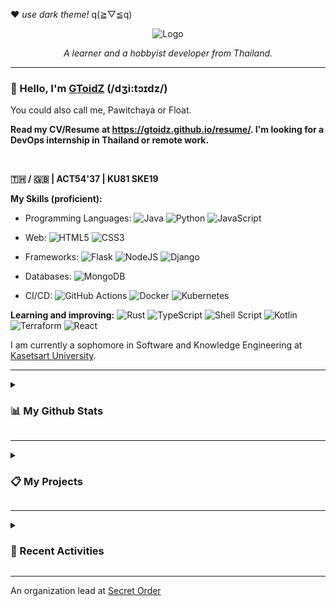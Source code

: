 ❤ *use dark theme!* q(≧▽≦q)

<p align="center">
  <img src="https://media.discordapp.net/attachments/891757606044073995/993703776647123024/gtzlogo.png" alt="Logo">
  <p align="center"><i>A learner and a hobbyist developer from Thailand.</i></p>
</p>

---

### 👋 Hello, I'm [GToidZ](https://github.com/GToidZ) (/dʒi:tɔɪdz/)

You could also call me, Pawitchaya or Float.

**Read my CV/Resume at https://gtoidz.github.io/resume/. I'm looking for a DevOps internship in Thailand or remote work.**

<br />

**🇹🇭 / 🇬🇧 | ACT54'37 | KU81 SKE19**

**My Skills (proficient):**

  * Programming Languages: ![Java](https://img.shields.io/badge/java-%23ED8B00.svg?style=flat-square&logo=java&logoColor=white) ![Python](https://img.shields.io/badge/python-3670A0?style=flat-square&logo=python&logoColor=ffdd54) ![JavaScript](https://img.shields.io/badge/javascript-%23323330.svg?style=flat-square&logo=javascript&logoColor=%23F7DF1E)
  
  * Web: ![HTML5](https://img.shields.io/badge/html5-%23E34F26.svg?style=flat-square&logo=html5&logoColor=white) ![CSS3](https://img.shields.io/badge/css3-%231572B6.svg?style=flat-square&logo=css3&logoColor=white)

  * Frameworks: ![Flask](https://img.shields.io/badge/flask-%23000.svg?style=flat-square&logo=flask&logoColor=white) ![NodeJS](https://img.shields.io/badge/node.js-6DA55F?style=flat-square&logo=node.js&logoColor=white) ![Django](https://img.shields.io/badge/django-%23092E20.svg?style=flat-square&logo=django&logoColor=white)

  * Databases: ![MongoDB](https://img.shields.io/badge/MongoDB-%234ea94b.svg?style=flat-square&logo=mongodb&logoColor=white)

  * CI/CD: ![GitHub Actions](https://img.shields.io/badge/github%20actions-%232671E5.svg?style=flat-square&logo=githubactions&logoColor=white) ![Docker](https://img.shields.io/badge/docker-%230db7ed.svg?style=flat-square&logo=docker&logoColor=white) ![Kubernetes](https://img.shields.io/badge/kubernetes-%23326ce5.svg?style=flat-square&logo=kubernetes&logoColor=white)

**Learning and improving:** ![Rust](https://img.shields.io/badge/rust-%23000000.svg?style=flat-square&logo=rust&logoColor=white) ![TypeScript](https://img.shields.io/badge/typescript-%23007ACC.svg?style=flat-square&logo=typescript&logoColor=white) ![Shell Script](https://img.shields.io/badge/shell_script-%23121011.svg?style=flat-square&logo=gnu-bash&logoColor=white) ![Kotlin](https://img.shields.io/badge/kotlin-%237F52FF.svg?style=flat-square&logo=kotlin&logoColor=white) ![Terraform](https://img.shields.io/badge/terraform-%235835CC.svg?style=flat-square&logo=terraform&logoColor=white) ![React](https://img.shields.io/badge/react-%2320232a.svg?style=flat-square&logo=react&logoColor=%2361DAFB)

I am currently a sophomore in Software and Knowledge Engineering at [Kasetsart University](https://www.ku.ac.th/).

---

<details>

<summary>

  ### 📊 My Github Stats

</summary>

[![GitHub Stats](https://github-readme-stats.vercel.app/api?username=gtoidz&theme=synthwave&show_icons=true)](https://github.com/anuraghazra/github-readme-stats)

[![Top Lang](https://github-readme-stats.vercel.app/api/top-langs/?username=gtoidz&layout=compact&theme=synthwave)](https://github.com/anuraghazra/github-readme-stats)

</details>

---

<details>

<summary>

### 📋 My Projects

</summary>

**Featured:**
* **[WongNung](https://github.com/WongNung/WongNung)** - a community-based movie review aggregation website using Django. Worked on Full-Stack and DevOps, also a scrum master.
* **[SOS11 Site](https://github.com/GToidZ/SOS11)** - an educational website for the 11th SOS Camp, a Python training camp for KU juniors.

**Ongoing:**
* **Ezra** - a static blog website generator that reads from your Git + Obsidian vault (or any Git repository that contains many markdown files), then deploys the website as GitHub Pages. Also a GitHub Action.

**Postponed:**
* **GDSC Solution Challenge** - an attempt for a competition to develop a software that answers one or more of UN's SDGs. Currently working as Full-stack and DevOps.

</details>

---

<details>

<summary>

### 🌠 Recent Activities

</summary>

<!--START_SECTION:activity-->
1. 🗣 Commented on [#23](https://github.com/SPaM-Skill-Issue/sota-backend/pull/23#issuecomment-1807641389) in [SPaM-Skill-Issue/sota-backend](https://github.com/SPaM-Skill-Issue/sota-backend)
2. 🎉 Merged PR [#7](https://github.com/SPaM-Skill-Issue/sota-frontend/pull/7) in [SPaM-Skill-Issue/sota-frontend](https://github.com/SPaM-Skill-Issue/sota-frontend)
3. 💪 Opened PR [#7](https://github.com/SPaM-Skill-Issue/sota-frontend/pull/7) in [SPaM-Skill-Issue/sota-frontend](https://github.com/SPaM-Skill-Issue/sota-frontend)
4. 💪 Opened PR [#4](https://github.com/SPaM-Skill-Issue/sota-frontend/pull/4) in [SPaM-Skill-Issue/sota-frontend](https://github.com/SPaM-Skill-Issue/sota-frontend)
<!--END_SECTION:activity-->

</details>

---
An organization lead at [Secret Order](https://github.com/Secret-Order)
